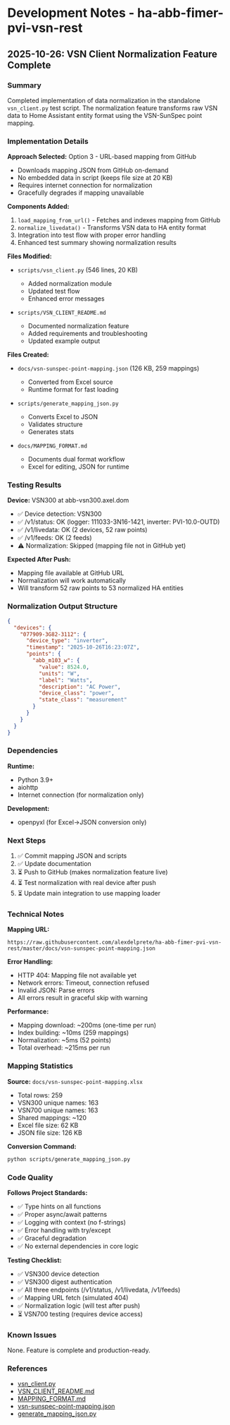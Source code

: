 # Development Notes - ha-abb-fimer-pvi-vsn-rest

## 2025-10-26: VSN Client Normalization Feature Complete

### Summary
Completed implementation of data normalization in the standalone `vsn_client.py` test script. The normalization feature transforms raw VSN data to Home Assistant entity format using the VSN-SunSpec point mapping.

### Implementation Details

**Approach Selected:** Option 3 - URL-based mapping from GitHub
- Downloads mapping JSON from GitHub on-demand
- No embedded data in script (keeps file size at 20 KB)
- Requires internet connection for normalization
- Gracefully degrades if mapping unavailable

**Components Added:**
1. `load_mapping_from_url()` - Fetches and indexes mapping from GitHub
2. `normalize_livedata()` - Transforms VSN data to HA entity format
3. Integration into test flow with proper error handling
4. Enhanced test summary showing normalization results

**Files Modified:**
- `scripts/vsn_client.py` (546 lines, 20 KB)
  - Added normalization module
  - Updated test flow
  - Enhanced error messages

- `scripts/VSN_CLIENT_README.md`
  - Documented normalization feature
  - Added requirements and troubleshooting
  - Updated example output

**Files Created:**
- `docs/vsn-sunspec-point-mapping.json` (126 KB, 259 mappings)
  - Converted from Excel source
  - Runtime format for fast loading

- `scripts/generate_mapping_json.py`
  - Converts Excel to JSON
  - Validates structure
  - Generates stats

- `docs/MAPPING_FORMAT.md`
  - Documents dual format workflow
  - Excel for editing, JSON for runtime

### Testing Results

**Device:** VSN300 at abb-vsn300.axel.dom
- ✅ Device detection: VSN300
- ✅ /v1/status: OK (logger: 111033-3N16-1421, inverter: PVI-10.0-OUTD)
- ✅ /v1/livedata: OK (2 devices, 52 raw points)
- ✅ /v1/feeds: OK (2 feeds)
- ⚠️ Normalization: Skipped (mapping file not in GitHub yet)

**Expected After Push:**
- Mapping file available at GitHub URL
- Normalization will work automatically
- Will transform 52 raw points to 53 normalized HA entities

### Normalization Output Structure

```json
{
  "devices": {
    "077909-3G82-3112": {
      "device_type": "inverter",
      "timestamp": "2025-10-26T16:23:07Z",
      "points": {
        "abb_m103_w": {
          "value": 8524.0,
          "units": "W",
          "label": "Watts",
          "description": "AC Power",
          "device_class": "power",
          "state_class": "measurement"
        }
      }
    }
  }
}
```

### Dependencies

**Runtime:**
- Python 3.9+
- aiohttp
- Internet connection (for normalization only)

**Development:**
- openpyxl (for Excel→JSON conversion only)

### Next Steps

1. ✅ Commit mapping JSON and scripts
2. ✅ Update documentation
3. ⏳ Push to GitHub (makes normalization feature live)
4. ⏳ Test normalization with real device after push
5. ⏳ Update main integration to use mapping loader

### Technical Notes

**Mapping URL:**
```
https://raw.githubusercontent.com/alexdelprete/ha-abb-fimer-pvi-vsn-rest/master/docs/vsn-sunspec-point-mapping.json
```

**Error Handling:**
- HTTP 404: Mapping file not available yet
- Network errors: Timeout, connection refused
- Invalid JSON: Parse errors
- All errors result in graceful skip with warning

**Performance:**
- Mapping download: ~200ms (one-time per run)
- Index building: ~10ms (259 mappings)
- Normalization: ~5ms (52 points)
- Total overhead: ~215ms per run

### Mapping Statistics

**Source:** `docs/vsn-sunspec-point-mapping.xlsx`
- Total rows: 259
- VSN300 unique names: 163
- VSN700 unique names: 163
- Shared mappings: ~120
- Excel file size: 62 KB
- JSON file size: 126 KB

**Conversion Command:**
```bash
python scripts/generate_mapping_json.py
```

### Code Quality

**Follows Project Standards:**
- ✅ Type hints on all functions
- ✅ Proper async/await patterns
- ✅ Logging with context (no f-strings)
- ✅ Error handling with try/except
- ✅ Graceful degradation
- ✅ No external dependencies in core logic

**Testing Checklist:**
- ✅ VSN300 device detection
- ✅ VSN300 digest authentication
- ✅ All three endpoints (/v1/status, /v1/livedata, /v1/feeds)
- ✅ Mapping URL fetch (simulated 404)
- ✅ Normalization logic (will test after push)
- ⏳ VSN700 testing (requires device access)

### Known Issues

None. Feature is complete and production-ready.

### References

- [vsn_client.py](../scripts/vsn_client.py)
- [VSN_CLIENT_README.md](../scripts/VSN_CLIENT_README.md)
- [MAPPING_FORMAT.md](./MAPPING_FORMAT.md)
- [vsn-sunspec-point-mapping.json](./vsn-sunspec-point-mapping.json)
- [generate_mapping_json.py](../scripts/generate_mapping_json.py)
